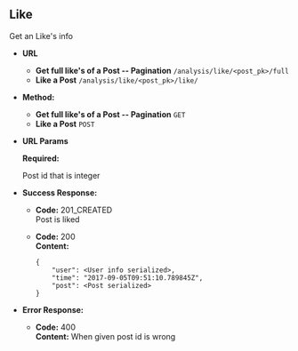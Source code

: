 **Like**
----

 Get an Like's info

* **URL**

  * **Get full like's of a Post -- Pagination** `/analysis/like/<post_pk>/full`
  * **Like a Post** `/analysis/like/<post_pk>/like/`

* **Method:**

  * **Get full like's of a Post -- Pagination** `GET`
  * **Like a Post** `POST`

*  **URL Params**

   **Required:**

   Post id that is integer

* **Success Response:**

  * **Code:** 201_CREATED <br /> Post is liked

  * **Code:** 200 <br />
    **Content:**
    
        {
            "user": <User info serialized>,
            "time": "2017-09-05T09:51:10.789845Z",
            "post": <Post serialized>
        }


* **Error Response:**


  * **Code:** 400  <br />
    **Content:** When given post id is wrong
